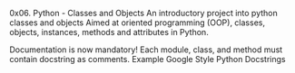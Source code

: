 0x06. Python - Classes and Objects
An introductory project into python classes and objects Aimed at oriented programming (OOP), classes, objects, instances, methods and attributes in Python.

Documentation is now mandatory! Each module, class, and method must contain docstring as comments. Example Google Style Python Docstrings
